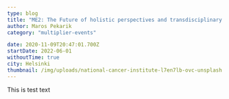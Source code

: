 ```yaml
---
type: blog
title: "ME2: The Future of holistic perspectives and transdisciplinary knowledge in HE"
author: Maros Pekarik
category: "multiplier-events"

date: 2020-11-09T20:47:01.700Z
startDate: 2022-06-01
withoutTime: true
city: Helsinki
thumbnail: /img/uploads/national-cancer-institute-l7en7lb-ovc-unsplash.jpg
---
```

This is test text
